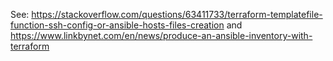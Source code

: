
See:
  https://stackoverflow.com/questions/63411733/terraform-templatefile-function-ssh-config-or-ansible-hosts-files-creation
and
  https://www.linkbynet.com/en/news/produce-an-ansible-inventory-with-terraform

